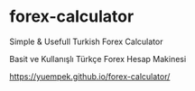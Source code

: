 # forex-calculator
Simple &amp; Usefull Turkish Forex Calculator

Basit ve Kullanışlı Türkçe Forex Hesap Makinesi

https://yuempek.github.io/forex-calculator/

